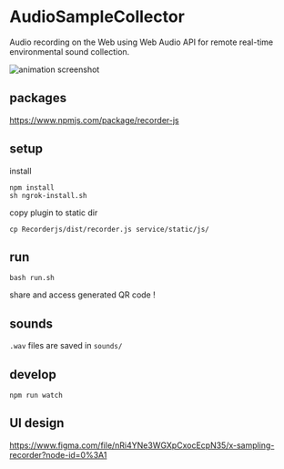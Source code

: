 # AudioSampleCollector

Audio recording on the Web using Web Audio API for remote real-time environmental sound collection.

![animation screenshot](https://i.gyazo.com/6825cb4c65c8d1c4e7f8f7a3a6a357d4.gif)

## packages

https://www.npmjs.com/package/recorder-js

## setup

install

```shell
npm install
sh ngrok-install.sh
```

copy plugin to static dir

```shell
cp Recorderjs/dist/recorder.js service/static/js/
```

## run

```shell
bash run.sh
```

share and access generated QR code !

## sounds

`.wav` files are saved in `sounds/`

## develop

```
npm run watch
```

## UI design

<https://www.figma.com/file/nRi4YNe3WGXpCxocEcpN35/x-sampling-recorder?node-id=0%3A1>
